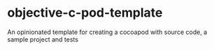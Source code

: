 # objective-c-pod-template
An opinionated template for creating a cocoapod with source code, a sample project and tests
